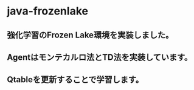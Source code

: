 # java-frozenlake

## 強化学習のFrozen Lake環境を実装しました。
## Agentはモンテカルロ法とTD法を実装しています。
## Qtableを更新することで学習します。

